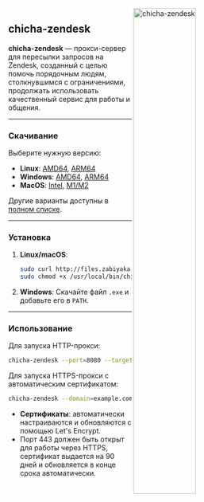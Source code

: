 <img src="https://github.com/matveynator/chicha-zendesk/blob/main/chicha-zendesk.png?raw=true" alt="chicha-zendesk" width="50%" align="right" />


## chicha-zendesk

**chicha-zendesk** — прокси-сервер для пересылки запросов на Zendesk, созданный с целью помочь порядочным людям, столкнувшимся с ограничениями, продолжать использовать качественный сервис для работы и общения.

---

### **Скачивание**

Выберите нужную версию:

- **Linux**: [AMD64](http://files.zabiyaka.net/chicha-zendesk/latest/no-gui/linux/amd64/chicha-zendesk), [ARM64](http://files.zabiyaka.net/chicha-zendesk/latest/no-gui/linux/arm64/chicha-zendesk)
- **Windows**: [AMD64](http://files.zabiyaka.net/chicha-zendesk/latest/no-gui/windows/amd64/chicha-zendesk.exe), [ARM64](http://files.zabiyaka.net/chicha-zendesk/latest/no-gui/windows/arm64/chicha-zendesk.exe)
- **MacOS**: [Intel](http://files.zabiyaka.net/chicha-zendesk/latest/no-gui/mac/amd64/chicha-zendesk), [M1/M2](http://files.zabiyaka.net/chicha-zendesk/latest/no-gui/mac/arm64/chicha-zendesk)

Другие варианты доступны в [полном списке](http://files.zabiyaka.net/chicha-zendesk/latest).

---

### **Установка**

1. **Linux/macOS**:
   ```bash
   sudo curl http://files.zabiyaka.net/chicha-zendesk/latest/no-gui/linux/amd64/chicha-zendesk > /usr/local/bin/chicha-zendesk; 
   sudo chmod +x /usr/local/bin/chicha-zendesk; chicha-zendesk --version;
   ```

2. **Windows**: 
   Скачайте файл `.exe` и добавьте его в `PATH`.

---

### **Использование**

Для запуска HTTP-прокси:
```bash
chicha-zendesk --port=8080 --target-url=https://ovmsupport.zendesk.com
```

Для запуска HTTPS-прокси с автоматическим сертификатом:
```bash
chicha-zendesk --domain=example.com --target-url=https://ovmsupport.zendesk.com
```

- **Сертификаты**: автоматически настраиваются и обновляются с помощью Let's Encrypt.
- Порт 443 должен быть открыт для работы через HTTPS, сертификат выдается на 90 дней и обновляется в конце срока автоматически.
